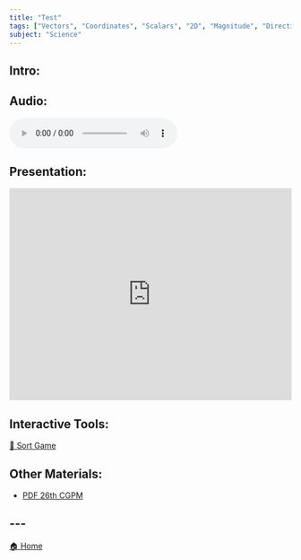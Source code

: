 ```yaml
---
title: "Test"
tags: ["Vectors", "Coordinates", "Scalars", "2D", "Magnitude", "Direction", "Cartesian", "Polar"]
subject: "Science"
---
```


## Intro:

## Audio:

<audio controls>
    <source src="https://EngineeringShare.github.io/engineering-hub/audio/Vectors and Coordinates.mp3" type="audio/mpeg">
    Your browser does not support the audio element.
</audio>

## Presentation:

<div style="position: relative; width: 100%; height: 0; padding-top: 75%;">
    <iframe src="https://EngineeringShare.github.io/engineering-hub/presentations/Vectors and Coordinates.pdf" 
        style="position: absolute; top: 0; left: 0; width: 100%; height: 100%; border: none;">
    </iframe>
</div>

## Interactive Tools:

<a href="https://engineeringshare.github.io/engineering-hub/interactive/Units%20of%20Measurement%20Sort.html">🧩 Sort Game</a>

## Other Materials:

* [PDF 26th CGPM](https://www.google.com/url?sa=i&url=https%3A%2F%2Freport.ndc.gov.tw%2FReportFront%2FPageSystem%2FreportFileDownload%2FC10702021%2F006&psig=AOvVaw2ZoN5QR6Uk7ORXwPdnrLQ5&ust=1756900711069000&source=images&cd=vfe&opi=89978449&ved=0CBkQjhxqFwoTCPCl4KiDuo8DFQAAAAAdAAAAABAE)

## ---

<a href="https://engineeringshare.github.io/engineering-hub">🏠 Home</a>
